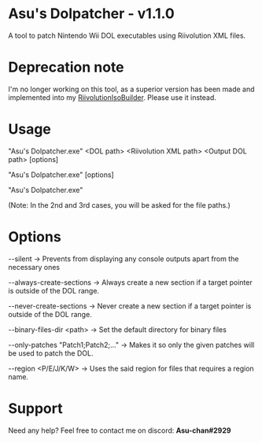 # Asu's Dolpatcher - v1.1.0
A tool to patch Nintendo Wii DOL executables using Riivolution XML files.

# Deprecation note
I'm no longer working on this tool, as a superior version has been made and implemented into my [RiivolutionIsoBuilder](https://github.com/Asu-chan/RiivolutionIsoBuilder). Please use it instead.

# Usage
"Asu's Dolpatcher.exe" \<DOL path\> \<Riivolution XML path\> \<Output DOL path\> [options]

"Asu's Dolpatcher.exe" [options]

"Asu's Dolpatcher.exe"

(Note: In the 2nd and 3rd cases, you will be asked for the file paths.)

# Options
--silent                           -\> Prevents from displaying any console outputs apart from the necessary ones

--always-create-sections           -\> Always create a new section if a target pointer is outside of the DOL range.

--never-create-sections            -\> Never create a new section if a target pointer is outside of the DOL range.

--binary-files-dir \<path\>      -\> Set the default directory for binary files

--only-patches "Patch1;Patch2;..." -\> Makes it so only the given patches will be used to patch the DOL.

--region <P/E/J/K/W>               -\> Uses the said region for files that requires a region name.

# Support
Need any help? Feel free to contact me on discord: <b>Asu-chan#2929</b>
